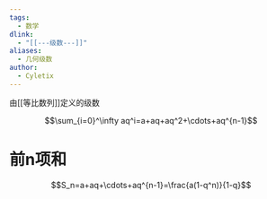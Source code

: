 ```yaml
---
tags:
  - 数学
dlink:
  - "[[---级数---]]"
aliases:
  - 几何级数
author:
  - Cyletix
---
```

由[[等比数列]]定义的级数

$$\sum_{i=0}^\infty aq^i=a+aq+aq^2+\cdots+aq^{n-1}$$
# 前n项和
$$S_n=a+aq+\cdots+aq^{n-1}=\frac{a(1-q^n)}{1-q}$$